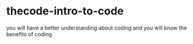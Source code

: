 # thecode-intro-to-code
you will have a better understanding about coding and you will know the benefits of coding
